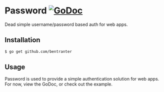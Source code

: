 Password [![GoDoc](https://godoc.org/github.com/bentranter/password?status.svg)](https://godoc.org/github.com/bentranter/password)
===

Dead simple username/password based auth for web apps.

Installation
---

```bash
$ go get github.com/bentranter
```

Usage
---

Password is used to provide a simple authentication solution for web apps. For now, view the GoDoc, or check out the example.

